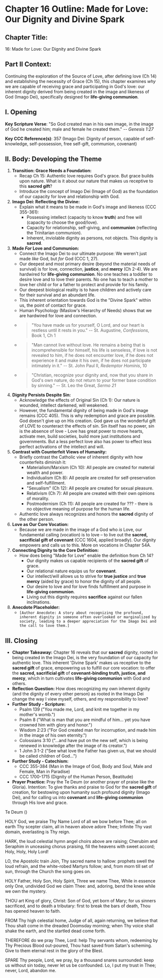 # Chapter 16 Outline: Made for Love: Our Dignity and Divine Spark

## Chapter Title:
16: Made for Love: Our Dignity and Divine Spark

## Part II Context:
Continuing the exploration of the Source of Love, after defining love (Ch 14) and establishing the necessity of Grace (Ch 15), this chapter examines *why* we are capable of receiving grace and participating in God's love: our inherent dignity derived from being created in the image and likeness of God (Imago Dei), specifically designed for **life-giving communion**.

## I. Opening



**Key Scripture Verse**: "So God created man in his own image, in the image of God he created him; male and female he created them." -- _Genesis 1:27_

**Key CCC Reference(s)**: 357 (Imago Dei: Dignity of person, capable of self-knowledge, self-possession, free self-gift, communion, covenant)

## II. Body: Developing the Theme

1.  **Transition: Grace Needs a Foundation:**
    *   Recap Ch 15: Authentic love requires God's grace. But grace builds upon nature. What is it about our nature that makes us receptive to this **sacred gift**?
    *   Introduce the concept of Imago Dei (Image of God) as the foundation of our capacity for love and relationship with God.
2.  **Imago Dei: Reflecting the Divine:**
    *   Explain what it means to be made in God's image and likeness (CCC 355-361):
        *   Possessing intellect (capacity to know **truth**) and free will (capacity to choose the good/love).
        *   Capacity for relationship, self-giving, and **communion** (reflecting the Trinitarian communion).
        *   Inherent, inviolable dignity as persons, not objects. This dignity is **sacred**.
3.  **Made *For* Love and Communion:**
    *   Connect the Imago Dei to our ultimate purpose: We weren't just made *like* God, but *for* God (CCC 1, 27).
    *   Our deepest and most primary desire (beyond the material needs of survival) is for love, connection, **justice**, and **mercy** (Ch 2-4). We are hardwired for **life-giving communion**. No one teaches a toddler to desire love and to love their parents.  No one has to teach a mother to love her child or for a father to protect and provide for his family.
    *   Our deepest biological reality is to have children and actively care for their survival and an abundant life.
    *   This inherent orientation towards God is the "Divine Spark" within us, the point of contact for grace.
    *   Human Psychology (Maslow's Hierarchy of Needs) shows that we are hardwired for love and connection.
    *   > "You have made us for yourself, O Lord, and our heart is restless until it rests in you." -- St. Augustine, *Confessions*, Book 1, Ch 1
    *   > "Man cannot live without love. He remains a being that is incomprehensible for himself, his life is senseless, if love is not revealed to him, if he does not encounter love, if he does not experience it and make it his own, if he does not participate intimately in it." -- St. John Paul II, *Redemptor Hominis*, 10
    *   > "Christian, recognize your dignity and, now that you share in God's own nature, do not return to your former base condition by sinning." -- St. Leo the Great, *Sermo 21*
4.  **Dignity Persists Despite Sin:**
    *   Acknowledge the effects of Original Sin (Ch 1): Our nature is wounded, intellect darkened, will weakened.
    *   However, the fundamental dignity of being made in God's image remains (CCC 405). This is why redemption and grace are possible. God doesn't give up on His creation. God gave us the wonderful gift of LOVE to counteract the effects of sin.  Sin itself has no power, sin is the absence of love - Love has great power to move hearts, activate men, build societies, build more just institutions and governments. But a less perfect love also has power to effect less perfect activations of the intellect and will.
5.  **Contrast with Counterfeit Views of Humanity:**
    *   Briefly contrast the Catholic view of inherent dignity with how counterfeits diminish it:
        *   Materialism/Marxism (Ch 10): All people are created for material wealth and power.
        *   Individualism (Ch 8): All people are created for self-preservation and self-fulfillment.
        *   "Sexualism" (Ch 12): All people are created for sexual pleasure.
        *   Relativism (Ch 7): All people are created with their own opinions of morality.
        *   Postmodernism (Ch 11): All people are created for ??? - there is no objective meaning of purpose for the human life.
    *   Authentic love always recognizes and honors the **sacred** dignity of the other person.
6.  **Love as Our Core Vocation:**
    *   Because we are made in the image of a God who *is* Love, our fundamental calling (vocation) is to love – to live out the **sacred, sacrificial gift of covenant** (CCC 1604, applied broadly). Our dignity empowers and calls us to this. More on vocations in Chapter 54A.
7.  **Connecting Dignity to the Core Definition:**
    *   How does being "Made for Love" enable the definition from Ch 14?
        *   Our dignity makes us capable recipients of the **sacred gift** of grace.
        *   Our relational nature equips us for **covenant**.
        *   Our intellect/will allows us to strive for **true justice** and **true mercy** (aided by grace) to honor the dignity of all people.
        *   Our desire to love and for love finds fulfillment and purpose in **life-giving communion**.
        *   Living out this dignity requires **sacrifice** against our fallen inclinations.
8.  **Anecdote Placeholder:**
    *   `[Author Anecdote: A story about recognizing the profound, inherent dignity in someone often overlooked or marginalized by society, leading to a deeper appreciation for the Imago Dei and the call to love them.]`

## III. Closing

*   **Chapter Takeaway:** Chapter 16 reveals that our **sacred** dignity, rooted in being created in the Imago Dei, is the very foundation of our capacity for authentic love. This inherent 'Divine Spark' makes us receptive to the **sacred gift** of grace, empowering us to fulfill our core vocation: to offer the **sacred, sacrificial gift** of **covenant-binding truth, justice, and mercy**, which in turn cultivates **life-giving communion** with God and others.
*   **Reflection Question:** How does recognizing my own inherent dignity (and the dignity of every other person) as rooted in the Imago Dei change the way I view myself, others, and my responsibility to love?
*   **Further Study - Scripture:**
    *   Psalm 139 ("You made me, Lord, and knit me together in my mother's womb.")
    *   Psalm 8 ("What is man that you are mindful of him... yet you have crowned him with glory and honor.")
    *   Wisdom 2:23 ("For God created man for incorruption, and made him in the image of his own eternity.")
    *   Colossians 3:10 ("...and have put on the new self, which is being renewed in knowledge after the image of its creator.")
    *   1 John 3:1-2 ("See what love the Father has given us, that we should be called children of God...")
*   **Further Study - Catechism:**
    *   CCC 355-384 (Man in the Image of God, Body and Soul, Male and Female, Man in Paradise)
    *   CCC 1700-1715 (Dignity of the Human Person, Beatitude)
*   **Prayer Practice:** Pray the Te Deum (or another prayer of praise like the Gloria). Intention: To give thanks and praise to God for the **sacred gift** of creation, for bestowing upon humanity such profound dignity (Imago Dei), and for calling us into **covenant** and **life-giving communion** through His love and grace.

Te Deum ()

HOLY God, we praise Thy Name
Lord of all we bow before Thee;
all on earth Thy scepter claim,
all in heaven above adore Thee;
Infinite Thy vast domain,
everlasting is Thy reign.

HARK, the loud celestial hymn
angel choirs above are raising;
Cherubim and Seraphim
in unceasing chorus praising,
fill the heavens with sweet accord;
Holy, Holy, Holy Lord!

LO, the Apostolic train
Join, Thy sacred name to hallow:
prophets swell the loud refrain,
and the white-robed Martyrs follow;
and, from morn till set of sun,
through the Church the song goes on.

HOLY Father, Holy Son,
Holy Spirit, Three we name Thee,
While in essence only One,
undivided God we claim Thee:
and, adoring, bend the knee
while we own the mystery.

THOU art King of glory, Christ:
Son of God, yet born of Mary;
for us sinners sacrificed,
and to death a tributary:
first to break the bars of death,
Thou has opened heaven to faith.

FROM Thy high celestial home,
Judge of all, again returning,
we believe that Thou shalt come
in the dreaded Doomsday morning;
when Thy voice shall shake the earth,
and the startled dead come forth.

THEREFORE do we pray Thee, Lord:
help Thy servants whom, redeeming
by Thy Precious Blood out-poured,
Thou hast saved from Satan's scheming.
Give to them eternal rest
in the glory of the Blest.

SPARE Thy people, Lord, we pray,
by a thousand snares surrounded:
keep us without sin today,
never let us be confounded.
Lo, I put my trust in Thee;
never, Lord, abandon me.
